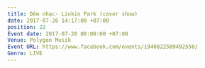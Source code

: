 ```yaml
---
title: Đêm nhạc- Linkin Park (cover show)
date: 2017-07-26 14:17:00 +07:00
position: 22
Event date: 2017-07-28 00:00:00 +07:00
Venue: Polygon Musik
Event URL: https://www.facebook.com/events/1940822589492550/
Genre: LIVE
---
```


